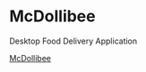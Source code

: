 # McDollibee
Desktop Food Delivery Application

[McDollibee](https://drive.google.com/file/d/1KHasfjZxiXtOvzwmJAQjDsAe609zFenw/view?usp=sharing)

